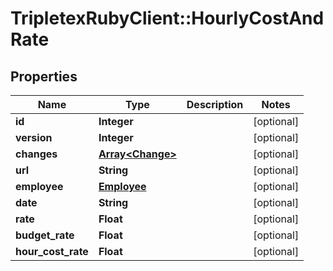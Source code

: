 # TripletexRubyClient::HourlyCostAndRate

## Properties
Name | Type | Description | Notes
------------ | ------------- | ------------- | -------------
**id** | **Integer** |  | [optional] 
**version** | **Integer** |  | [optional] 
**changes** | [**Array&lt;Change&gt;**](Change.md) |  | [optional] 
**url** | **String** |  | [optional] 
**employee** | [**Employee**](Employee.md) |  | [optional] 
**date** | **String** |  | [optional] 
**rate** | **Float** |  | [optional] 
**budget_rate** | **Float** |  | [optional] 
**hour_cost_rate** | **Float** |  | [optional] 


